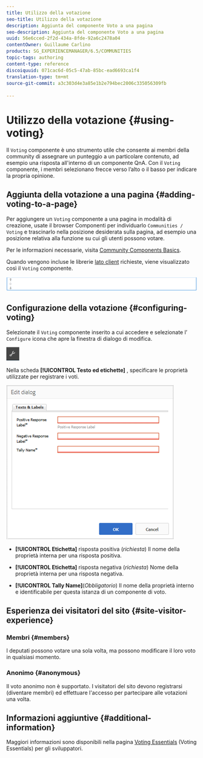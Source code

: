 ```yaml
---
title: Utilizzo della votazione
seo-title: Utilizzo della votazione
description: Aggiunta del componente Voto a una pagina
seo-description: Aggiunta del componente Voto a una pagina
uuid: 56e6cced-2f2d-434a-8fde-92a6c2478a04
contentOwner: Guillaume Carlino
products: SG_EXPERIENCEMANAGER/6.5/COMMUNITIES
topic-tags: authoring
content-type: reference
discoiquuid: 071cac6d-05c5-47ab-85bc-ead6693ca1f4
translation-type: tm+mt
source-git-commit: a3c303d4e3a85e1b2e794bec2006c335056309fb

---
```



# Utilizzo della votazione {#using-voting}

Il `Voting` componente è uno strumento utile che consente ai membri della community di assegnare un punteggio a un particolare contenuto, ad esempio una risposta all&#39;interno di un componente QnA. Con il `Voting` componente, i membri selezionano frecce verso l’alto o il basso per indicare la propria opinione.

## Aggiunta della votazione a una pagina {#adding-voting-to-a-page}

Per aggiungere un `Voting` componente a una pagina in modalità di creazione, usate il browser Componenti per individuarlo `Communities / Voting` e trascinarlo nella posizione desiderata sulla pagina, ad esempio una posizione relativa alla funzione su cui gli utenti possono votare.

Per le informazioni necessarie, visita [Community Components Basics](basics.md).

Quando vengono incluse le librerie [lato client](essentials-voting.md#essentials-for-client-side) richieste, viene visualizzato così il `Voting` componente.

![chlimage_1-307](assets/chlimage_1-307.png)

## Configurazione della votazione {#configuring-voting}

Selezionate il `Voting` componente inserito a cui accedere e selezionate l’ `Configure` icona che apre la finestra di dialogo di modifica.

![chlimage_1-308](assets/chlimage_1-308.png)

Nella scheda **[!UICONTROL Testo ed etichette]** , specificare le proprietà utilizzate per registrare i voti.

![chlimage_1-309](assets/chlimage_1-309.png)

* **[!UICONTROL Etichetta]** risposta positiva (*richiesta*) Il nome della proprietà interna per una risposta positiva.

* **[!UICONTROL Etichetta]** risposta negativa (*richiesta*) Nome della proprietà interna per una risposta negativa.

* **[!UICONTROL Tally Name]**(*Obbligatorio*) Il nome della proprietà interno e identificabile per questa istanza di un componente di voto.

## Esperienza dei visitatori del sito {#site-visitor-experience}

### Membri {#members}

I deputati possono votare una sola volta, ma possono modificare il loro voto in qualsiasi momento.

### Anonimo {#anonymous}

Il voto anonimo non è supportato. I visitatori del sito devono registrarsi (diventare membri) ed effettuare l&#39;accesso per partecipare alle votazioni una volta.

## Informazioni aggiuntive {#additional-information}

Maggiori informazioni sono disponibili nella pagina [Voting Essentials](essentials-voting.md) (Voting Essentials) per gli sviluppatori.
